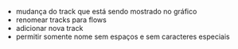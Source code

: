 * mudança do track que está sendo mostrado no gráfico
* renomear tracks para flows
* adicionar nova track
* permitir somente nome sem espaços e sem caracteres especiais